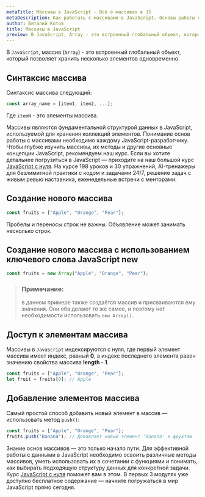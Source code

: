 ```yaml
---
metaTitle: Массивы в JavaScript - Всё о массивах в JS
metaDescription: Как работать с массивами в JavaScript. Основы работы с массивами (Array) и что это такое | База знаний PurpleSchool
author: Виталий Котов
title: Массивы в JavaScript
preview: В JavaScript, Array - это встроенный глобальный объект, который позволяет хранить несколько элементов одновременно...
---
```


В `JavaScript`, массив (`Array`) - это встроенный глобальный объект, который позволяет хранить несколько элементов одновременно.

## Синтаксис массива

Синтаксис массива следующий:

```javascript
const array_name = [item1, item2, ...];      
```

Где `itemN` - это элементы массива.

Массивы являются фундаментальной структурой данных в JavaScript, используемой для хранения коллекций элементов. Понимание основ работы с массивами необходимо каждому JavaScript-разработчику. Чтобы глубже изучить массивы, их методы и другие основные концепции JavaScript, рекомендуем наш курс. Если вы хотите детальнее погрузиться в JavaScript — приходите на наш большой курс [JavaScript с нуля](https://purpleschool.ru/course/javascript-basics?utm_source=knowledgebase&utm_medium=text&utm_campaign=massivy-v-javascript). На курсе 198 уроков и 30 упражнений, AI-тренажеры для безлимитной практики с кодом и задачами 24/7, решение задач с живым ревью наставника, еженедельные встречи с менторами.

## Создание нового массива

```javascript
const fruits = ["Apple", "Orange", "Pear"];
```

Пробелы и переносы строк не важны. Объявление может занимать несколько строк.

## Создание нового массива с использованием ключевого слова JavaScript new

```javascript
const fruits = new Array("Apple", "Orange", "Pear");
```

> ### **Примечание:**
>
> в данном примере также создаётся массив и присваиваются ему значения. Они оба делают то же самое, и поэтому нет необходимости использовать `new Array()`.

## Доступ к элементам массива

Массивы в `JavaScript` индексируются с нуля, где первый элемент массива имеет индекс, равный **0**, а индекс последнего элемента равен значению свойства массива **length - 1**.

```javascript
const fruits = ["Apple", "Orange", "Pear"];
let fruit = fruits[0]; // Apple
```

## Добавление элементов массива

Самый простой способ добавить новый элемент в массив — использовать метод `push()`:

```javascript
const fruits = ["Apple", "Orange", "Pear"];
fruits.push("Banana"); // Добавляет новый элемент 'Banana' к фруктам
```

Знание основ массивов — это только начало пути. Для эффективной работы с данными в JavaScript необходимо освоить различные методы массивов, уметь использовать их в сочетании с функциями и понимать, как выбирать подходящую структуру данных для конкретной задачи. Курс [JavaScript с нуля](https://purpleschool.ru/course/javascript-basics?utm_source=knowledgebase&utm_medium=text&utm_campaign=massivy-v-javascript) поможет вам в этом. В первых 3 модулях уже доступно бесплатное содержание — начните погружаться в мир JavaScript прямо сегодня.
